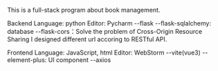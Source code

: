 This is a full-stack program about book management.

Backend
Language: python
Editor: Pycharm
--flask
--flask-sqlalchemy: database
--flask-cors：Solve the problem of Cross-Origin Resource Sharing
I designed different url accoring to RESTful API.

Frontend
Language: JavaScript, html
Editor: WebStorm
--vite(vue3)
--element-plus: UI component
--axios

